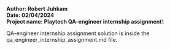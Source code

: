 **Author: Robert Juhkam**\
**Date: 02/04/2024**\
**Project name: Playtech QA-engineer internship assignment**\

QA-engineer internship assignment solution is inside the qa_engineer_internship_assignment.md file.
